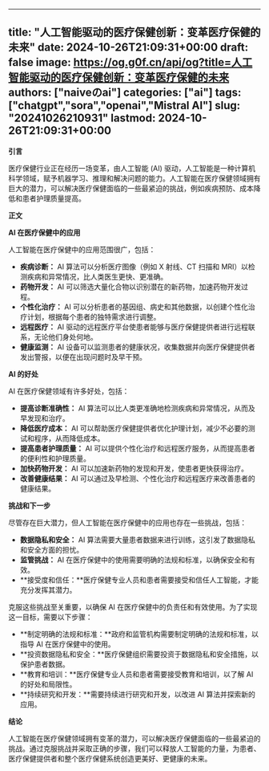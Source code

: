 
---
title: "人工智能驱动的医疗保健创新：变革医疗保健的未来"
date: 2024-10-26T21:09:31+00:00
draft: false
image: https://og.g0f.cn/api/og?title=人工智能驱动的医疗保健创新：变革医疗保健的未来
authors: ["naiveのai"]
categories: ["ai"]
tags: ["chatgpt","sora","openai","Mistral AI"]
slug: "20241026210931"
lastmod: 2024-10-26T21:09:31+00:00
---
**引言**

医疗保健行业正在经历一场变革，由人工智能 (AI) 驱动，人工智能是一种计算机科学领域，赋予机器学习、推理和解决问题的能力。人工智能在医疗保健领域拥有巨大的潜力，可以解决医疗保健面临的一些最紧迫的挑战，例如疾病预防、成本降低和患者护理质量提高。

**正文**

**AI 在医疗保健中的应用**

人工智能在医疗保健中的应用范围很广，包括：

* **疾病诊断：** AI 算法可以分析医疗图像（例如 X 射线、CT 扫描和 MRI）以检测疾病和异常情况，比人类医生更快、更准确。
* **药物开发：** AI 可以筛选大量化合物以识别潜在的新药物，加速药物开发过程。
* **个性化治疗：** AI 可以分析患者的基因组、病史和其他数据，以创建个性化治疗计划，根据每个患者的独特需求进行调整。
* **远程医疗：** AI 驱动的远程医疗平台使患者能够与医疗保健提供者进行远程联系，无论他们身处何地。
* **健康监测：** AI 设备可以监测患者的健康状况，收集数据并向医疗保健提供者发出警报，以便在出现问题时及早干预。

**AI 的好处**

AI 在医疗保健领域有许多好处，包括：

* **提高诊断准确性：** AI 算法可以比人类更准确地检测疾病和异常情况，从而及早发现和治疗。
* **降低医疗成本：** AI 可以帮助医疗保健提供者优化护理计划，减少不必要的测试和程序，从而降低成本。
* **提高患者护理质量：** AI 可以提供个性化治疗和远程医疗服务，从而提高患者的便利性和护理质量。
* **加快药物开发：** AI 可以加速新药物的发现和开发，使患者更快获得治疗。
* **改善健康结果：** AI 可以通过及早检测、个性化治疗和远程医疗来改善患者的健康结果。

**挑战和下一步**

尽管存在巨大潜力，但人工智能在医疗保健中的应用也存在一些挑战，包括：

* **数据隐私和安全：** AI 算法需要大量患者数据来进行训练，这引发了数据隐私和安全方面的担忧。
* **监管挑战：** AI 在医疗保健中的使用需要明确的法规和标准，以确保安全和有效。
* **接受度和信任：**医疗保健专业人员和患者需要接受和信任人工智能，才能充分发挥其潜力。

克服这些挑战至关重要，以确保 AI 在医疗保健中的负责任和有效使用。为了实现这一目标，需要以下步骤：

* **制定明确的法规和标准：**政府和监管机构需要制定明确的法规和标准，以指导 AI 在医疗保健中的使用。
* **投资数据隐私和安全：**医疗保健组织需要投资于数据隐私和安全措施，以保护患者数据。
* **教育和培训：**医疗保健专业人员和患者需要接受教育和培训，以了解 AI 的好处和局限性。
* **持续研究和开发：**需要持续进行研究和开发，以改进 AI 算法并探索新的应用。

**结论**

人工智能在医疗保健领域拥有变革的潜力，可以解决医疗保健面临的一些最紧迫的挑战。通过克服挑战并采取正确的步骤，我们可以释放人工智能的力量，为患者、医疗保健提供者和整个医疗保健系统创造更美好、更健康的未来。